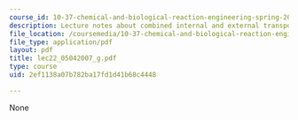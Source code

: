 ```yaml
---
course_id: 10-37-chemical-and-biological-reaction-engineering-spring-2007
description: Lecture notes about combined internal and external transport resistances.
file_location: /coursemedia/10-37-chemical-and-biological-reaction-engineering-spring-2007/2ef1138a07b782ba17fd1d41b68c4448_lec22_05042007_g.pdf
file_type: application/pdf
layout: pdf
title: lec22_05042007_g.pdf
type: course
uid: 2ef1138a07b782ba17fd1d41b68c4448

---
```

None